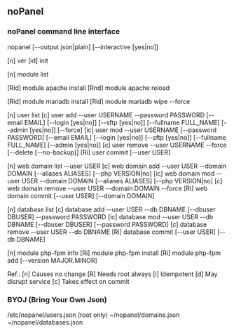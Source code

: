 ## noPanel

### noPanel command line interface

nopanel [--output json|plain] [--interactive [yes|no]]

[n]     ver
[id]    init

[n]     module list

[Rid]   module apache install
[Rnd]   module apache reload

[Rid]   module mariadb install
[Rid]   module mariadb wipe --force

[n]     user list
[c]     user add --user USERNAME --password PASSWORD [--email EMAIL] [--login [yes|no]] [--sftp [yes|no]] [--fullname FULL_NAME] [--admin [yes|no]] [--force]
[ic]    user mod --user USERNAME [--password PASSWORD] [--email EMAIL] [--login [yes|no]] [--sftp [yes|no]] [--fullname FULL_NAME] [--admin [yes|no]]
[c]     user remove --user USERNAME --force [--delete [--no-backup]]
[Ri]    user commit [--user USER]

[n]     web domain list --user USER
[c]     web domain add --user USER --domain DOMAIN [--aliases ALIASES] [--php VERSION|no]
[ic]    web domain mod --user USER --domain DOMAIN [--aliases ALIASES] [--php VERSION|no]
[c]     web domain remove --user USER --domain DOMAIN --force
[Ri]    web domain commit [--user USER] [--domain DOMAIN]

[n]     database list
[c]     database add --user USER --db DBNAME [--dbuser DBUSER] --password PASSWORD
[ic]    database mod --user USER --db DBNAME [--dbuser DBUSER] [--password PASSWORD]
[c]     database remove --user USER --db DBNAME
[Ri]    database commit [--user USER] [--db DBNAME]

[n]     module php-fpm info
[Ri]    module php-fpm install
[Ri]    module php-fpm add [--version MAJOR.MINOR]

Ref.:
[n] Causes no change
[R] Needs root always
[i] Idempotent
[d] May disrupt service
[c] Takes effect on commit

### BYOJ (Bring Your Own Json)

/etc/nopanel/users.json (root only)
~/nopanel/domains.json
~/nopanel/databases.json
